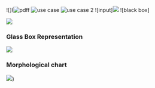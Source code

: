 ![](![pdff](https://user-images.githubusercontent.com/42509999/49564592-1c26c880-f94a-11e8-9a07-57dbb36cbefc.PNG) ![use case](https://user-images.githubusercontent.com/42509999/49564605-21841300-f94a-11e8-8d1a-aab6a1434e1e.PNG) ![use case 2](https://user-images.githubusercontent.com/42509999/49564614-26e15d80-f94a-11e8-8e1e-5a432086af71.PNG) ![input]![](https://user-images.githubusercontent.com/42509999/49564632-3791d380-f94a-11e8-87ab-47ea1bb0f986.PNG) ![black box]

![](https://user-images.githubusercontent.com/42509999/49564681-627c2780-f94a-11e8-9ed6-b26b0892712d.PNG)  
### Glass Box Representation

![](https://user-images.githubusercontent.com/42509999/49564820-f817b700-f94a-11e8-8ea2-528b5aeec5fe.PNG)  
### Morphological chart
![](https://user-images.githubusercontent.com/42509999/49564662-53957500-f94a-11e8-959a-de8543b889a5.PNG))